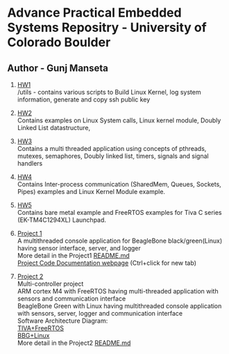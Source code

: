 # Advance Practical Embedded Systems Repositry - University of Colorado Boulder #
## Author - Gunj Manseta

1. [HW1](https://github.com/mansetagunj/ECEN-5013/tree/master/HW1)   
  /utils - contains various scripts to Build Linux Kernel, log system information, generate and copy ssh public key 
  
  
2. [HW2](https://github.com/mansetagunj/ECEN-5013/tree/master/HW2)  
  Contains examples on Linux System calls, Linux kernel module, Doubly Linked List datastructure, 
  
3. [HW3](https://github.com/mansetagunj/ECEN-5013/tree/master/HW3)   
  Contains a multi threaded application using concepts of pthreads, mutexes, semaphores, Doubly linked list, timers, signals and signal handlers

4. [HW4](https://github.com/mansetagunj/ECEN-5013/tree/master/HW4)  
  Contains Inter-process communication (SharedMem, Queues, Sockets, Pipes) examples and Linux Kernel Module example.  
  
5. [HW5](https://github.com/mansetagunj/ECEN-5013/tree/master/HW5)  
  Contains bare metal example and FreeRTOS examples for Tiva C series (EK-TM4C1294XL) Launchpad.  
  
6. [Project 1](https://github.com/mansetagunj/ECEN-5013/tree/master/Project1)    
  A multithreaded console application for BeagleBone black/green(Linux) having sensor interface, server, and logger  
  More detail in the Project1 [README.md](Project1/README.md)   
  [Project Code Documentation webpage](http://htmlpreview.github.io/?https://github.com/mansetagunj/ECEN-5013/blob/master/Project1/documentation/doxygenfiles.d/html/index.html "Documentation WebPage") (Ctrl+click for new tab)   
  
7. [Project 2](https://github.com/mansetagunj/ECEN-5013/tree/master/Project2#ecen5013-project-2)   
  Multi-controller project   
  ARM cortex M4 with FreeRTOS having multi-threaded application with sensors and communication interface   
  BeagleBone Green with Linux having multithreaded console application with sensors, server, logger and communication interface   
  Software Architecture Diagram:      
    [TIVA+FreeRTOS](Project2/Project_TIVA_Arch.jpg)   
    [BBG+Linux](Project2/Project_BBG_Arch.jpg)   
  More detail in the Project2 [README.md](Project2/README.md)   
